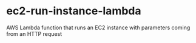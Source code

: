 # ec2-run-instance-lambda
AWS Lambda function that runs an EC2 instance with parameters coming from an HTTP request
